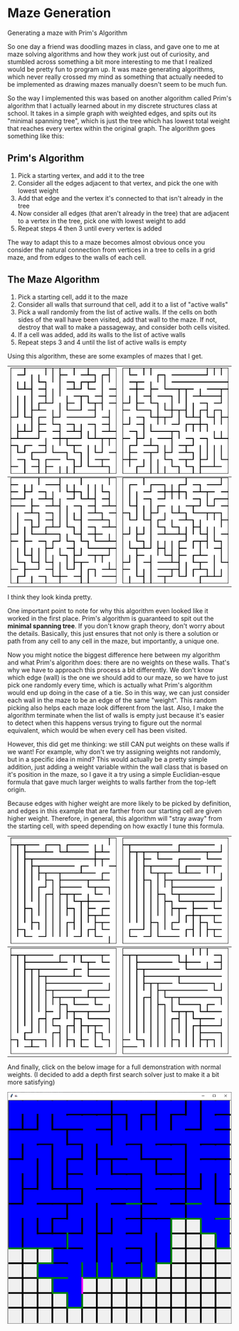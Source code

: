 # Maze Generation
 Generating a maze with Prim's Algorithm

So one day a friend was doodling mazes in class, and gave one to me  at maze solving algorithms and how they work just out of curiosity, and stumbled across something a bit more interesting to me that I realized would be pretty fun to program up. It was maze generating algorithms, which never really crossed my mind as something that actually needed to be implemented as drawing mazes manually doesn't seem to be much fun.

So the way I implemented this was based on another algorithm called Prim's algorithm that I actually learned about in my discrete structures class at school. It takes in a simple graph with weighted edges, and spits out its "minimal spanning tree", which is just the tree which has lowest total weight that reaches every vertex within the original graph. The algorithm goes something like this:

## Prim's Algorithm
1. Pick a starting vertex, and add it to the tree
2. Consider all the edges adjacent to that vertex, and pick the one with lowest weight
3. Add that edge and the vertex it's connected to that isn't already in the tree
4. Now consider all edges (that aren't already in the tree) that are adjacent to a vertex in the tree, pick one with lowest weight to add
5. Repeat steps 4 then 3 until every vertex is added

The way to adapt this to a maze becomes almost obvious once you consider the natural connection from vertices in a tree to cells in a grid maze, and from edges to the walls of each cell.

## The Maze Algorithm
1. Pick a starting cell, add it to the maze
2. Consider all walls that surround that cell, add it to a list of "active walls"
3. Pick a wall randomly from the list of active walls. If the cells on both sides of the wall have been visited, add that wall to the maze. If not, destroy that wall to make a passageway, and consider both cells visited.
4. If a cell was added, add its walls to the list of active walls
5. Repeat steps 3 and 4 until the list of active walls is empty

Using this algorithm, these are some examples of mazes that I get.

![](Images/Normal%20Weight/example3.png)  |  ![](Images/Normal%20Weight/example4.png)
:-------------------------:|:-------------------------:
![](Images/Normal%20Weight/example1.png)  |  ![](Images/Normal%20Weight/example2.png)

I think they look kinda pretty.

One important point to note for why this algorithm even looked like it worked in the first place. Prim's algorithm is guaranteed to spit out the **minimal spanning tree**. If you don't know graph theory, don't worry about the details. Basically, this just ensures that not only is there a solution or path from any cell to any cell in the maze, but importantly, a unique one.

Now you might notice the biggest difference here between my algorithm and what Prim's algorithm does: there are no weights on these walls. That's why we have to approach this process a bit differently. We don't know which edge (wall) is the one we should add to our maze, so we have to just pick one randomly every time, which is actually what Prim's algorithm would end up doing in the case of a tie. So in this way, we can just consider each wall in the maze to be an edge of the same "weight". This random picking also helps each maze look different from the last. Also, I make the algorithm terminate when the list of walls is empty just because it's easier to detect when this happens versus trying to figure out the normal equivalent, which would be when every cell has been visited.

However, this did get me thinking: we still CAN put weights on these walls if we want! For example, why don't we try assigning weights not randomly, but in a specific idea in mind? This would actually be a pretty simple addition, just adding a weight variable within the wall class that is based on it's position in the maze, so I gave it a try using a simple Euclidian-esque formula that gave much larger weights to walls farther from the top-left origin.

Because edges with higher weight are more likely to be picked by definition, and edges in this example that are farther from our starting cell are given higher weight. Therefore, in general, this algorithm will "stray away" from the starting cell, with speed depending on how exactly I tune this formula. 

![](Images/Euclidian%20Weight/example3.png)  |  ![](Images/Euclidian%20Weight/example4.png)
:-------------------------:|:-------------------------:
![](Images/Euclidian%20Weight/example1.png)  |  ![](Images/Euclidian%20Weight/example2.png)

And finally, click on the below image for a full demonstration with normal weights. (I decided to add a depth first search solver just to make it a bit more satisfying)

[![](Images/Thumbnail.png)](https://youtu.be/SMEaBl9upaA)
